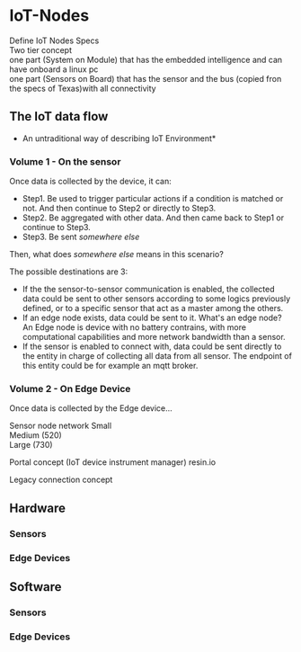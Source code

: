 # IoT-Nodes
Define IoT Nodes Specs  
Two tier concept   
one part (System on Module) that has the embedded intelligence and can have onboard a linux pc  
one part (Sensors on Board) that has the sensor and the bus (copied fron the specs of Texas)with all connectivity  

## The IoT data flow

* An untraditional way of describing IoT Environment*

### Volume 1 - On the sensor
Once data is collected by the device, it can:
  - Step1. Be used to trigger particular actions if a condition is matched or not. And then continue to Step2 or directly to Step3.
  - Step2. Be aggregated with other data. And then came back to Step1 or continue to Step3.
  - Step3. Be sent *somewhere else* 
  
  
Then, what does *somewhere else* means in this scenario?

The possible destinations are 3:
  - If the the sensor-to-sensor communication is enabled, the collected data could be sent to other sensors according to some logics previously defined, or to a specific sensor that act as a master among the others.
  - If an edge node exists, data could be sent to it. What's an edge node? An Edge node is device with no battery contrains, with more computational capabilities and more network bandwidth than a sensor.
  - If the sensor is enabled to connect with, data could be sent directly to the entity in charge of collecting all data from all sensor. The endpoint of this entity could be for example an mqtt broker.
  
### Volume 2 - On Edge Device

Once data is collected by the Edge device...



Sensor node network
Small  
Medium (520)  
Large (730)  

Portal concept (IoT device instrument manager) resin.io  

Legacy connection concept  


## Hardware
  ### Sensors
  
  ### Edge Devices
  
## Software
  ### Sensors
  
  ### Edge Devices

